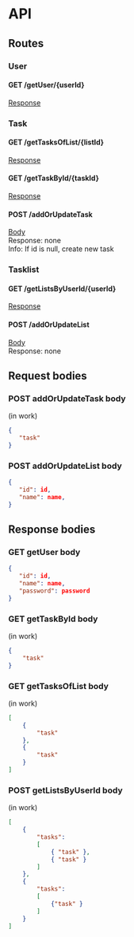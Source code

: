 # API
## Routes

### User ###

#### GET /getUser/{userId} ####

[Response](#GET-getUser-body)

### Task ###

#### GET /getTasksOfList/{listId} ####

[Response](#GET-getTasksOfList-body)

#### GET /getTaskById/{taskId} ####

[Response](#GET-getTaskById-body)

#### POST /addOrUpdateTask ####

[Body](#POST-addOrUpdateTask-body)\
Response: none\
Info: If id is null, create new task

### Tasklist ###

#### GET /getListsByUserId/{userId} ####

[Response](#POST-getListsByUserId-body)

#### POST /addOrUpdateList ####

[Body](#POST-addOrUpdateList-body)\
Response: none

## Request bodies ##

### POST addOrUpdateTask body ###

(in work)

```json
{
   "task"
}
```

### POST addOrUpdateList body ###

```json
{
   "id": id,
   "name": name,
}
```

## Response bodies ##

### GET getUser body ###

```json
{
   "id": id,
   "name": name,
   "password": password
}
```

### GET getTaskById body ###
(in work)

```json
{
    "task"
}
```

### GET getTasksOfList body ###

(in work)

```json
[
    {
        "task"
    },
    {
        "task"
    }
]
```

### POST getListsByUserId body ###

(in work)

```json
[
    {
        "tasks":
        [
            { "task" },
            { "task" }
        ]
    },
    {
        "tasks":
        [
            {"task" }
        ]
    }
]
```
